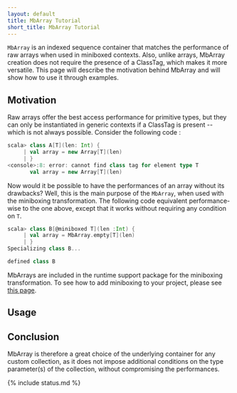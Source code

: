 ```yaml
---
layout: default
title: MbArray Tutorial
short_title: MbArray Tutorial
---
```


`MbArray` is an indexed sequence container that matches the performance of raw arrays when used in miniboxed contexts. Also, unlike arrays, MbArray creation does not require the presence of a ClassTag, which makes it more versatile. This page will describe the motivation behind MbArray and will show how to use it through examples. 

## Motivation

Raw arrays offer the best access performance for primitive types, but they can only be instantiated in generic contexts if a ClassTag is present -- which is not always possible. Consider the following code :

```scala
scala> class A[T](len: Int) {
     | val array = new Array[T](len)
     | }
<console>:8: error: cannot find class tag for element type T
       val array = new Array[T](len)
```

Now would it be possible to have the performances of an array without its drawbacks? 
Well, this is the main purpose of the `MbArray`, when used with the miniboxing transformation.
The following code equivalent performance-wise to the one above, except that it works without requiring any condition on `T`.

```scala
scala> class B[@miniboxed T](len :Int) {
     | val array = MbArray.empty[T](len)
     | }
Specializing class B...

defined class B
```

MbArrays are included in the runtime support package for the miniboxing transformation. To see how to add miniboxing to your project, please see [this page](tutorial.md).

## Usage

## Conclusion

MbArray is therefore a great choice of the underlying container for any custom collection, as it does not impose additional conditions on the type parameter(s) of the collection, without compromising the performances.

{% include status.md %}
